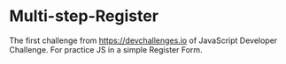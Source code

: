 # Multi-step-Register
The first challenge from https://devchallenges.io of JavaScript Developer Challenge.
For practice JS in a simple Register Form.
